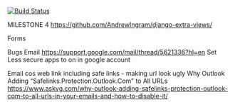 [![Build Status](https://travis-ci.com/coderbeez/interior-architect.svg?branch=master)](https://travis-ci.com/coderbeez/interior-architect)

MILESTONE 4
https://github.com/AndrewIngram/django-extra-views/

Forms
<!--WHERE: Corey Schafer https://www.youtube.com/watch?v=q4jPR-M0TAQ&list=PL-osiE80TeTtoQCKZ03TU5fNfx2UY6U4p&index=6-->

Bugs
Email https://support.google.com/mail/thread/5621336?hl=en
Set Less secure apps to on in google account

Email cos web link including safe links - making url look ugly
Why Outlook Adding “Safelinks.Protection.Outlook.Com” to All URLs
https://www.askvg.com/why-outlook-adding-safelinks-protection-outlook-com-to-all-urls-in-your-emails-and-how-to-disable-it/
